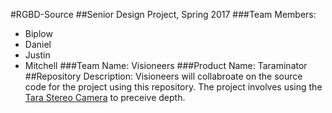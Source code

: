 #RGBD-Source
##Senior Design Project, Spring 2017
###Team Members:
- Biplow
- Daniel
- Justin
- Mitchell
###Team Name:
Visioneers
###Product Name:
Taraminator
##Repository Description:
Visioneers will collabroate on the source code for the project using this repository.
The project involves using the [Tara Stereo Camera](https://www.e-consystems.com/3D-USB-stereo-camera.asp) to preceive depth.
